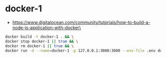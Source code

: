 # docker-1

- https://www.digitalocean.com/community/tutorials/how-to-build-a-node-js-application-with-docker\

```sh
docker build -t docker-1 . && \
docker stop docker-1 || true && \
docker rm docker-1 || true && \
docker run -d --name=docker-1 -p 127.0.0.1:3000:3000 --env-file .env docker-1
```
